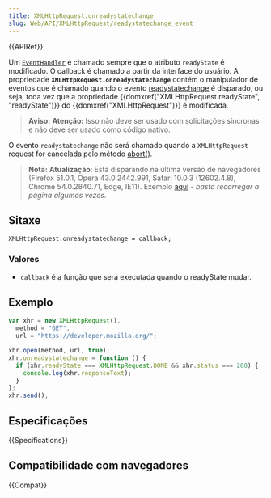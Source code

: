 ```yaml
---
title: XMLHttpRequest.onreadystatechange
slug: Web/API/XMLHttpRequest/readystatechange_event
---
```


{{APIRef}}

Um [`EventHandler`](/pt-BR/docs/Web/API/EventHandler) é chamado sempre que o atributo `readyState` é modificado. O callback é chamado a partir da interface do usuário. A propriedade **`XMLHttpRequest.onreadystatechange`** contém o manipulador de eventos que é chamado quando o evento [readystatechange](/pt-BR/docs/Web/Events/readystatechange) é disparado, ou seja, toda vez que a propriedade {{domxref("XMLHttpRequest.readyState", "readyState")}} do {{domxref("XMLHttpRequest")}} é modificada.

> **Aviso:** **Atenção:** Isso não deve ser usado com solicitações síncronas e não deve ser usado como código nativo.

O evento `readystatechange` não será chamado quando a `XMLHttpRequest` request for cancelada pelo método [abort()](/pt-BR/docs/Web/API/XMLHttpRequest/abort).

> **Nota:** **Atualização**: Está disparando na última versão de navegadores (Firefox 51.0.1, Opera 43.0.2442.991, Safari 10.0.3 (12602.4.8), Chrome 54.0.2840.71, Edge, IE11). Exemplo [aqui](https://jsfiddle.net/merksam/ve5oc0gn/) - _basta recarregar a página algumas vezes_.

## Sitaxe

```
XMLHttpRequest.onreadystatechange = callback;
```

### Valores

- `callback` é a função que será executada quando o readyState mudar.

## Exemplo

```js
var xhr = new XMLHttpRequest(),
  method = "GET",
  url = "https://developer.mozilla.org/";

xhr.open(method, url, true);
xhr.onreadystatechange = function () {
  if (xhr.readyState === XMLHttpRequest.DONE && xhr.status === 200) {
    console.log(xhr.responseText);
  }
};
xhr.send();
```

## Especificações

{{Specifications}}

## Compatibilidade com navegadores

{{Compat}}
